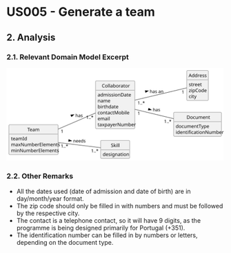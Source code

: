 # US005 - Generate a team 

## 2. Analysis

### 2.1. Relevant Domain Model Excerpt 

![Domain Model](svg/us005-domain-model.svg)

### 2.2. Other Remarks

- All the dates used (date of admission and date of birth) are in day/month/year format.
- The zip code should only be filled in with numbers and must be followed by the respective city.
- The contact is a telephone contact, so it will have 9 digits, as the programme is being designed primarily for Portugal (+351).
- The identification number can be filled in by numbers or letters, depending on the document type.